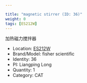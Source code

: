 ```yaml
---

title: "magnetic stirrer (ID: 36)"
weight: 0
tags: [ES212W]
---
```


加热磁力搅拌器

<!--more-->



- Location: [ES212W](../../tags/ES212W)
- Brand/Model: fisher scientific
- Identity: 36
- PI: Liangping Long
- Quantity: 1
- Category: CAT






